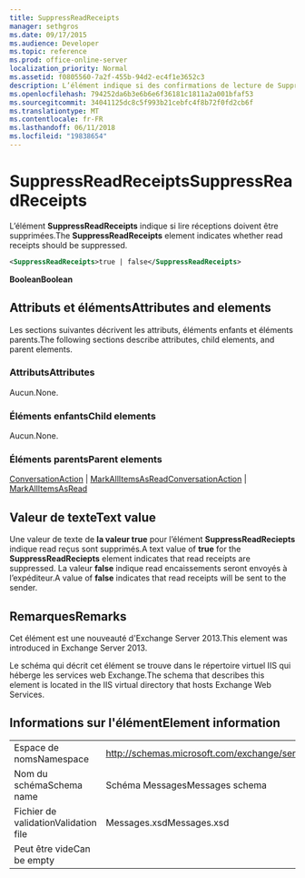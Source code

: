 ```yaml
---
title: SuppressReadReceipts
manager: sethgros
ms.date: 09/17/2015
ms.audience: Developer
ms.topic: reference
ms.prod: office-online-server
localization_priority: Normal
ms.assetid: f0805560-7a2f-455b-94d2-ec4f1e3652c3
description: L’élément indique si des confirmations de lecture de SuppressReadReceipts doit être supprimée.
ms.openlocfilehash: 794252da6b3e6b6e6f36181c1811a2a001bfaf53
ms.sourcegitcommit: 34041125dc8c5f993b21cebfc4f8b72f0fd2cb6f
ms.translationtype: MT
ms.contentlocale: fr-FR
ms.lasthandoff: 06/11/2018
ms.locfileid: "19838654"
---
```

# <a name="suppressreadreceipts"></a><span data-ttu-id="26a41-103">SuppressReadReceipts</span><span class="sxs-lookup"><span data-stu-id="26a41-103">SuppressReadReceipts</span></span>

<span data-ttu-id="26a41-104">L’élément **SuppressReadReceipts** indique si lire réceptions doivent être supprimées.</span><span class="sxs-lookup"><span data-stu-id="26a41-104">The **SuppressReadReceipts** element indicates whether read receipts should be suppressed.</span></span> 
  
```XML
<SuppressReadReceipts>true | false</SuppressReadReceipts>
```

 <span data-ttu-id="26a41-105">**Boolean**</span><span class="sxs-lookup"><span data-stu-id="26a41-105">**Boolean**</span></span>
## <a name="attributes-and-elements"></a><span data-ttu-id="26a41-106">Attributs et éléments</span><span class="sxs-lookup"><span data-stu-id="26a41-106">Attributes and elements</span></span>

<span data-ttu-id="26a41-107">Les sections suivantes décrivent les attributs, éléments enfants et éléments parents.</span><span class="sxs-lookup"><span data-stu-id="26a41-107">The following sections describe attributes, child elements, and parent elements.</span></span>
  
### <a name="attributes"></a><span data-ttu-id="26a41-108">Attributs</span><span class="sxs-lookup"><span data-stu-id="26a41-108">Attributes</span></span>

<span data-ttu-id="26a41-109">Aucun.</span><span class="sxs-lookup"><span data-stu-id="26a41-109">None.</span></span>
  
### <a name="child-elements"></a><span data-ttu-id="26a41-110">Éléments enfants</span><span class="sxs-lookup"><span data-stu-id="26a41-110">Child elements</span></span>

<span data-ttu-id="26a41-111">Aucun.</span><span class="sxs-lookup"><span data-stu-id="26a41-111">None.</span></span>
  
### <a name="parent-elements"></a><span data-ttu-id="26a41-112">Éléments parents</span><span class="sxs-lookup"><span data-stu-id="26a41-112">Parent elements</span></span>

<span data-ttu-id="26a41-113">[ConversationAction](conversationaction.md) | [MarkAllItemsAsRead](markallitemsasread.md)</span><span class="sxs-lookup"><span data-stu-id="26a41-113">[ConversationAction](conversationaction.md) | [MarkAllItemsAsRead](markallitemsasread.md)</span></span>
  
## <a name="text-value"></a><span data-ttu-id="26a41-114">Valeur de texte</span><span class="sxs-lookup"><span data-stu-id="26a41-114">Text value</span></span>

<span data-ttu-id="26a41-115">Une valeur de texte de **la valeur true** pour l’élément **SuppressReadReciepts** indique read reçus sont supprimés.</span><span class="sxs-lookup"><span data-stu-id="26a41-115">A text value of **true** for the **SuppressReadReciepts** element indicates that read receipts are suppressed.</span></span> <span data-ttu-id="26a41-116">La valeur **false** indique read encaissements seront envoyés à l’expéditeur.</span><span class="sxs-lookup"><span data-stu-id="26a41-116">A value of **false** indicates that read receipts will be sent to the sender.</span></span> 
  
## <a name="remarks"></a><span data-ttu-id="26a41-117">Remarques</span><span class="sxs-lookup"><span data-stu-id="26a41-117">Remarks</span></span>

<span data-ttu-id="26a41-118">Cet élément est une nouveauté d'Exchange Server 2013.</span><span class="sxs-lookup"><span data-stu-id="26a41-118">This element was introduced in Exchange Server 2013.</span></span>
  
<span data-ttu-id="26a41-119">Le schéma qui décrit cet élément se trouve dans le répertoire virtuel IIS qui héberge les services web Exchange.</span><span class="sxs-lookup"><span data-stu-id="26a41-119">The schema that describes this element is located in the IIS virtual directory that hosts Exchange Web Services.</span></span>
  
## <a name="element-information"></a><span data-ttu-id="26a41-120">Informations sur l'élément</span><span class="sxs-lookup"><span data-stu-id="26a41-120">Element information</span></span>

|||
|:-----|:-----|
|<span data-ttu-id="26a41-121">Espace de noms</span><span class="sxs-lookup"><span data-stu-id="26a41-121">Namespace</span></span>  <br/> |http://schemas.microsoft.com/exchange/services/2006/messages  <br/> |
|<span data-ttu-id="26a41-122">Nom du schéma</span><span class="sxs-lookup"><span data-stu-id="26a41-122">Schema name</span></span>  <br/> |<span data-ttu-id="26a41-123">Schéma Messages</span><span class="sxs-lookup"><span data-stu-id="26a41-123">Messages schema</span></span>  <br/> |
|<span data-ttu-id="26a41-124">Fichier de validation</span><span class="sxs-lookup"><span data-stu-id="26a41-124">Validation file</span></span>  <br/> |<span data-ttu-id="26a41-125">Messages.xsd</span><span class="sxs-lookup"><span data-stu-id="26a41-125">Messages.xsd</span></span>  <br/> |
|<span data-ttu-id="26a41-126">Peut être vide</span><span class="sxs-lookup"><span data-stu-id="26a41-126">Can be empty</span></span>  <br/> ||
   

